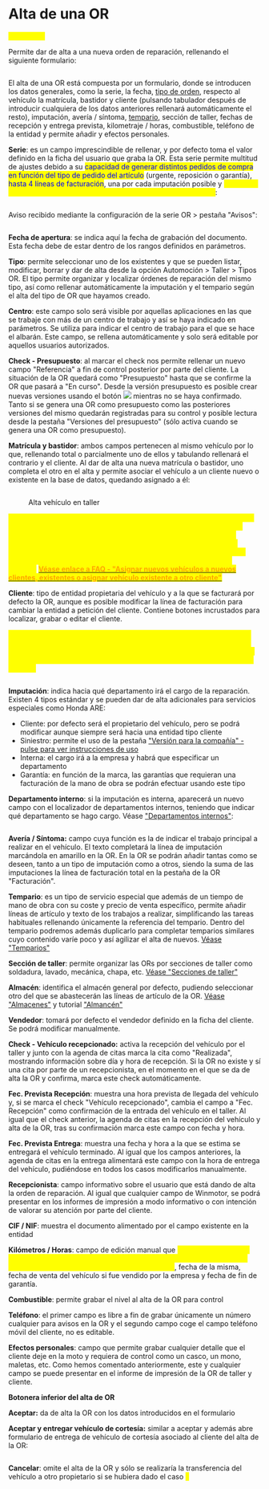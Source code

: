 # Alta de una OR

<mark style="color:yellow;">**NUEVA OR**</mark>

Permite dar de alta a una nueva orden de reparación, rellenando el siguiente formulario:

<figure><img src="../../../../.gitbook/assets/imagen (7) (1) (1).png" alt=""><figcaption></figcaption></figure>

El alta de una OR está compuesta por un formulario, donde se introducen los datos generales, como la serie, la fecha, [tipo de orden](../tipos-or.md), respecto al vehículo la matrícula, bastidor y cliente (pulsando tabulador después de introducir cualquiera de los datos anteriores rellenará automáticamente el resto), imputación, avería / síntoma, [tempario](../temparios.md), sección de taller, fechas de recepción y entrega prevista, kilometraje / horas, combustible, teléfono de la entidad y permite añadir y efectos personales.

**Serie**: es un campo imprescindible de rellenar, y por defecto toma el valor definido en la ficha del usuario que graba la OR. Esta serie permite multitud de ajustes debido a su <mark style="color:blue;">capacidad de generar distintos pedidos de compra en función del tipo de pedido del artículo</mark> (urgente, reposición o garantía), <mark style="color:blue;">hasta 4 líneas de facturación</mark>, una por cada imputación posible y <mark style="color:yellow;">avisos por llegada de mercancia reservada a la OR en la pestaña "Avisos"</mark>:

<figure><img src="../../../../.gitbook/assets/imagen (1) (1) (1) (4).png" alt=""><figcaption></figcaption></figure>

Aviso recibido mediante la configuración de la serie OR > pestaña "Avisos":

<figure><img src="../../../../.gitbook/assets/imagen (2) (4) (2).png" alt=""><figcaption></figcaption></figure>

**Fecha de apertura**: se indica aquí la fecha de grabación del documento. Esta fecha debe de estar dentro de los rangos definidos en parámetros.

**Tipo**: permite seleccionar uno de los existentes y que se pueden listar, modificar, borrar y dar de alta desde la opción Automoción > Taller > Tipos OR. El tipo permite organizar y localizar órdenes de reparación del mismo tipo, así como rellenar automáticamente la imputación y el tempario según el alta del tipo de OR que hayamos creado.

**Centro**: este campo solo será visible por aquellas aplicaciones en las que se trabaje con más de un centro de trabajo y así se haya indicado en parámetros. Se utiliza para indicar el centro de trabajo para el que se hace el albarán. Este campo, se rellena automáticamente y solo será editable por aquellos usuarios autorizados.

**Check - Presupuesto**: al marcar el check nos permite rellenar un nuevo campo "Referencia" a fin de control posterior por parte del cliente. La situación de la OR quedará como "Presupuesto" hasta que se confirme la OR que pasará a "En curso". Desde la versión presupuesto es posible crear nuevas versiones usando el botón ![](<../../../../.gitbook/assets/imagen (6) (1) (6).png>) mientras no se haya confirmado. Tanto si se genera una OR como presupuesto como las posteriores versiones del mismo quedarán registradas para su control y posible lectura desde la pestaña "Versiones del presupuesto" (sólo activa cuando se genera una OR como presupuesto).

**Matrícula y bastidor**: ambos campos pertenecen al mismo vehículo por lo que, rellenando total o parcialmente uno de ellos y tabulando rellenará el contrario y el cliente. Al dar de alta una nueva matrícula o bastidor, uno completa el otro en el alta y permite asociar el vehículo a un cliente nuevo o existente en la base de datos, quedando asignado a él:

<figure><img src="../../../../.gitbook/assets/imagen (2) (1) (1) (1).png" alt=""><figcaption><p>Alta vehículo en taller</p></figcaption></figure>

<mark style="color:yellow;">**\*\*\* Para dar de alta un vehículo que entra por primera vez en el taller, es decir, no se ha vendido por parte de la empresa, únicamente hay que rellenar la marca mediante el localizador, modelo se rellena a mano poniendo lo más completo posible, color, bastidor y matrícula (si es posible, obtener los datos de fecha de matriculación, fin de garantía y próxima ITV). Finalmente asignar o crear un propietario (cliente) y aceptar.**</mark> [<mark style="color:orange;">**Véase enlace a FAQ - "Asignar nuevos vehículos a nuevos clientes, existentes o asignar vehículo existente a otro cliente"**</mark>](../../../../faq/taller/asignar-nuevos-vehiculos-a-nuevos-clientes-existentes-o-asignar-vehiculo-existente-a-otro-cliente.md)

**Cliente**: tipo de entidad propietaria del vehículo y a la que se facturará por defecto la OR, aunque es posible modificar la línea de facturación para cambiar la entidad a petición del cliente. Contiene botones incrustados para localizar, grabar o editar el cliente.

<mark style="color:yellow;">\*\*\* Si un vehículo asociado a un cliente cambia de propietario, es posible rellenar la matrícula, cliente o bastidor, tabular para que se rellenen todos los datos y cambiar la entidad. Aparecerá un botón "Crear transferencia" \* que activará el histórico del nuevo propietario y mantendrá el histórico del anterior:</mark>

<figure><img src="../../../../.gitbook/assets/imagen (14) (2).png" alt=""><figcaption></figcaption></figure>

**Imputación**: indica hacia qué departamento irá el cargo de la reparación. Existen 4 tipos estándar y se pueden dar de alta adicionales para servicios especiales como Honda ARE:

* Cliente: por defecto será el propietario del vehículo, pero se podrá modificar aunque siempre será hacia una entidad tipo cliente
* Siniestro: permite el uso de la pestaña ["Versión para la compañía" - pulse para ver instrucciones de uso](../../../../faq/ordenes-de-reparacion-ors/version-para-la-compania-en-la-or.md)
* Interna: el cargo irá a la empresa y habrá que especificar un departamento
* Garantía: en función de la marca, las garantías que requieran una facturación de la mano de obra se podrán efectuar usando este tipo

**Departamento interno**: si la imputación es interna, aparecerá un nuevo campo con el localizador de departamentos internos, teniendo que indicar qué departamento se hago cargo. Véase ["Departamentos internos"](../departamentos-internos.md):

<figure><img src="../../../../.gitbook/assets/imagen (1) (3).png" alt=""><figcaption></figcaption></figure>

**Avería / Síntoma:** campo cuya función es la de indicar el trabajo principal a realizar en el vehículo. El texto completará la línea de imputación marcándola en amarillo en la OR. En la OR se podrán añadir tantas como se deseen, tanto a un tipo de imputación como a otros, siendo la suma de las imputaciones la línea de facturación total en la pestaña de la OR "Facturación".

**Tempario**: es un tipo de servicio especial que además de un tiempo de mano de obra con su coste y precio de venta específico, permite añadir líneas de artículo y texto de los trabajos a realizar, simplificando las tareas habituales rellenando únicamente la referencia del tempario. Dentro del tempario podremos además duplicarlo para completar temparios similares cuyo contenido varíe poco y así agilizar el alta de nuevos. [Véase "Temparios"](../temparios.md)

**Sección de taller**: permite organizar las ORs por secciones de taller como soldadura, lavado, mecánica, chapa, etc. [Véase "Secciones de taller"](../secciones-de-taller.md)

**Almacén**: identifica el almacén general por defecto, pudiendo seleccionar otro del que se abastecerán las líneas de artículo de la OR. [Véase "Almacenes"](../../../almacenes/configuracion-1.md) y tutorial ["Almancén"](../../../../tutoriales/almacen/)

**Vendedor**: tomará por defecto el vendedor definido en la ficha del cliente. Se podrá modificar manualmente.

**Check - Vehículo recepcionado:** activa la recepción del vehículo por el taller y junto con la agenda de citas marca la cita como "Realizada", mostrando información sobre día y hora de recepción. Si la OR no existe y sí una cita por parte de un recepcionista, en el momento en el que se da de alta la OR y confirma, marca este check automáticamente.

**Fec. Prevista Recepción**: muestra una hora prevista de llegada del vehículo y, si se marca el check "Vehículo recepcionado", cambia el campo a "Fec. Recepción" como confirmación de la entrada del vehículo en el taller. Al igual que el check anterior, la agenda de citas en la recepción del vehículo y alta de la OR, tras su confirmación marca este campo con fecha y hora.

**Fec. Prevista Entrega**: muestra una fecha y hora a la que se estima se entregará el vehículo terminado. Al igual que los campos anteriores, la agenda de citas en la entrega alimentará este campo con la hora de entrega del vehículo, pudiéndose en todos los casos modificarlos manualmente.

**Recepcionista**: campo informativo sobre el usuario que está dando de alta la orden de reparación. Al igual que cualquier campo de Winmotor, se podrá presentar en los informes de impresión a modo informativo o con intención de valorar su atención por parte del cliente.

**CIF / NIF**: muestra el documento alimentado por el campo existente en la entidad

**Kilómetros / Horas**: campo de edición manual que <mark style="color:yellow;">servirá para alimentar información en otros campos como "Información de interés" en las citas que muestra los kilómetros / horas de la última OR</mark>, fecha de la misma, fecha de venta del vehículo si fue vendido por la empresa y fecha de fin de garantía.

**Combustible**: permite grabar el nivel al alta de la OR para control

**Teléfono**: el primer campo es libre a fin de grabar únicamente un número cualquier para avisos en la OR y el segundo campo coge el campo teléfono móvil del cliente, no es editable.

**Efectos personales**: campo que permite grabar cualquier detalle que el cliente deje en la moto y requiera de control como un casco, un mono, maletas, etc. Como hemos comentado anteriormente, este y cualquier campo se puede presentar en el informe de impresión de la OR de taller y cliente.

**Botonera inferior del alta de OR**

**Aceptar:** da de alta la OR con los datos introducidos en el formulario

**Aceptar y entregar vehículo de cortesía:** similar a aceptar y además abre formulario de entrega de vehículo de cortesía asociado al cliente del alta de la OR:

<figure><img src="../../../../.gitbook/assets/imagen (9) (2).png" alt=""><figcaption></figcaption></figure>

**Cancelar**: omite el alta de la OR y sólo se realizaría la transferencia del vehículo a otro propietario si se hubiera dado el caso <mark style="color:yellow;">\*</mark>

